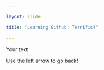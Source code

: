 ```yaml
---

layout: slide

title: "Learning Github! Terrific!"

---
```


Your text

Use the left arrow to go back!
